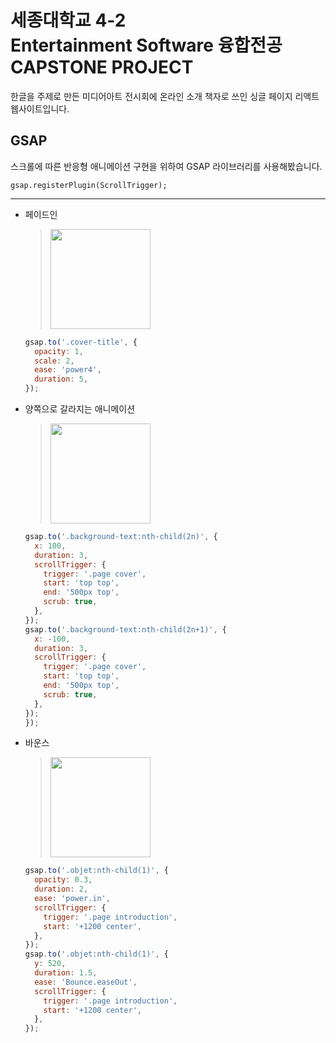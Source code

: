 # 세종대학교 4-2<br />Entertainment Software 융합전공<br />CAPSTONE PROJECT<br />

한글을 주제로 만든 미디어아트 전시회에 온라인 소개 책자로 쓰인 싱글 페이지 리액트 웹사이트입니다.

## GSAP

스크롤에 따른 반응형 애니메이션 구현을 위하여 GSAP 라이브러리를 사용해봤습니다.

```
gsap.registerPlugin(ScrollTrigger);
```

---

- 페이드인
  > <img src = "https://user-images.githubusercontent.com/80577900/147475234-563f8c29-68f3-4b7b-8dc3-86c9292c77d4.gif" width = "160">
  ```js
  gsap.to('.cover-title', {
    opacity: 1,
    scale: 2,
    ease: 'power4',
    duration: 5,
  });
  ```
- 양쪽으로 갈라지는 애니메이션
  > <img src = "https://user-images.githubusercontent.com/80577900/147475229-b141833b-744b-42e5-a860-76fa0641c7b8.gif" width = "160">
  ```js
  gsap.to('.background-text:nth-child(2n)', {
    x: 100,
    duration: 3,
    scrollTrigger: {
      trigger: '.page cover',
      start: 'top top',
      end: '500px top',
      scrub: true,
    },
  });
  gsap.to('.background-text:nth-child(2n+1)', {
    x: -100,
    duration: 3,
    scrollTrigger: {
      trigger: '.page cover',
      start: 'top top',
      end: '500px top',
      scrub: true,
    },
  });
  });
  ```
- 바운스
  > <img src = "https://user-images.githubusercontent.com/80577900/147475214-8976244d-3409-446b-be92-e27396fd7933.gif" width = "160">
  ```js
  gsap.to('.objet:nth-child(1)', {
    opacity: 0.3,
    duration: 2,
    ease: 'power.in',
    scrollTrigger: {
      trigger: '.page introduction',
      start: '+1200 center',
    },
  });
  gsap.to('.objet:nth-child(1)', {
    y: 520,
    duration: 1.5,
    ease: 'Bounce.easeOut',
    scrollTrigger: {
      trigger: '.page introduction',
      start: '+1200 center',
    },
  });
  ```
